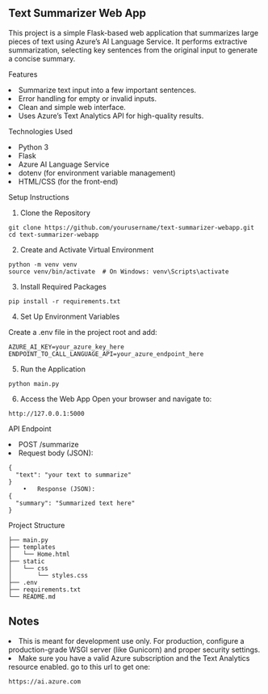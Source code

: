 ## Text Summarizer Web App

This project is a simple Flask-based web application that summarizes large pieces of text using Azure’s AI Language Service. It performs extractive summarization, selecting key sentences from the original input to generate a concise summary.

Features
	<li>Summarize text input into a few important sentences.
	<li>Error handling for empty or invalid inputs.
	<li>Clean and simple web interface.
	<li>Uses Azure’s Text Analytics API for high-quality results.

Technologies Used
	<li>Python 3
	<li>Flask
	<li>Azure AI Language Service
	<li>dotenv (for environment variable management)
	<li>HTML/CSS (for the front-end)

Setup Instructions

1. Clone the Repository
```
git clone https://github.com/yourusername/text-summarizer-webapp.git
cd text-summarizer-webapp
```

2. Create and Activate Virtual Environment
```
python -m venv venv
source venv/bin/activate  # On Windows: venv\Scripts\activate
```

3. Install Required Packages
```
pip install -r requirements.txt
```

4. Set Up Environment Variables

Create a .env file in the project root and add:

```
AZURE_AI_KEY=your_azure_key_here
ENDPOINT_TO_CALL_LANGUAGE_API=your_azure_endpoint_here
```

5. Run the Application
```
python main.py
```

6. Access the Web App
Open your browser and navigate to:
```
http://127.0.0.1:5000
```

API Endpoint
	<li>POST /summarize
	<li>Request body (JSON):
```
{
  "text": "your text to summarize"
}
	•	Response (JSON):
{
  "summary": "Summarized text here"
}

```

Project Structure
```
├── main.py
├── templates
│   └── Home.html
├── static
│   └── css
│       └── styles.css
├── .env
├── requirements.txt
└── README.md
```
## Notes
<li>This is meant for development use only. For production, configure a production-grade WSGI server (like Gunicorn) and proper security settings.
<li>Make sure you have a valid Azure subscription and the Text Analytics resource enabled. go to this url to get one: 

```
https://ai.azure.com
```
